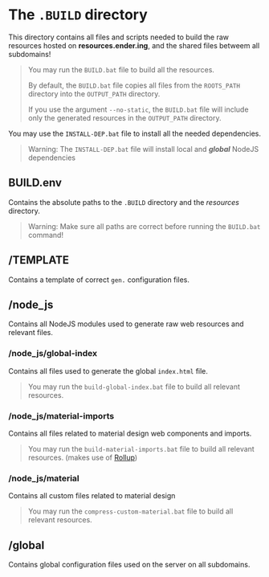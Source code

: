 # The `.BUILD` directory

This directory contains all files and scripts needed to build the raw resources hosted on **resources.ender.ing**, and the shared files betweem all subdomains!

> You may run the `BUILD.bat` file to build all the resources.
>
> By default, the `BUILD.bat` file copies all files from the `ROOTS_PATH` directory into the `OUTPUT_PATH` directory.
>
> If you use the argument `--no-static`, the `BUILD.bat` file will include only the generated resources in the `OUTPUT_PATH` directory.

You may use the `INSTALL-DEP.bat` file to install all the needed dependencies.

> Warning: The `INSTALL-DEP.bat` file will install local and ***global*** NodeJS dependencies

## BUILD.env

Contains the absolute paths to the `.BUILD` directory and the *resources* directory.

> Warning: Make sure all paths are correct before running the `BUILD.bat` command!

## /TEMPLATE

Contains a template of correct `gen.` configuration files.

## /__node_js__

Contains all NodeJS modules used to generate raw web resources and relevant files.

### /__node_js__/global-index

Contains all files used to generate the global `index.html` file.

> You may run the `build-global-index.bat` file to build all relevant resources.

### /__node_js__/material-imports

Contains all files related to material design web components and imports.

> You may run the `build-material-imports.bat` file to build all relevant resources. (makes use of [Rollup](https://rollupjs.org/))

### /__node_js__/material

Contains all custom files related to material design

> You may run the `compress-custom-material.bat` file to build all relevant resources.

## /global

Contains global configuration files used on the server on all subdomains.
